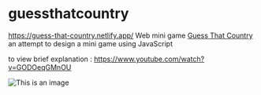# guessthatcountry
https://guess-that-country.netlify.app/
Web mini game [Guess That Country](https://guess-that-country.netlify.app/)
<br>
an attempt to design a mini game using JavaScript <br>

to view brief explanation : https://www.youtube.com/watch?v=GODOeqGMnOU

![This is an image](https://1drv.ms/u/s!ApFCDuJuHSkDhXwwxWkRSPBiEWhD?e=W4ja9S)
